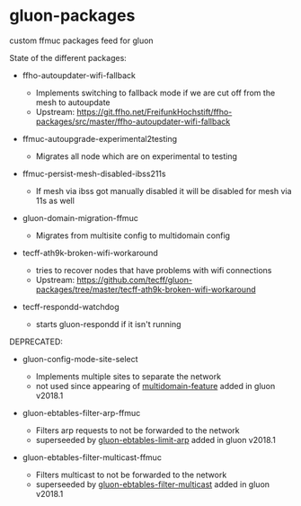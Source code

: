 # gluon-packages
custom ffmuc packages feed for gluon

State of the different packages:

- ffho-autoupdater-wifi-fallback
  - Implements switching to fallback mode if we are cut off from the mesh to autoupdate
  - Upstream: https://git.ffho.net/FreifunkHochstift/ffho-packages/src/master/ffho-autoupdater-wifi-fallback

- ffmuc-autoupgrade-experimental2testing
  - Migrates all node which are on experimental to testing

- ffmuc-persist-mesh-disabled-ibss211s
  - If mesh via ibss got manually disabled it will be disabled for mesh via 11s as well

- gluon-domain-migration-ffmuc
  - Migrates from multisite config to multidomain config

- tecff-ath9k-broken-wifi-workaround
  - tries to recover nodes that have problems with wifi connections
  - Upstream: https://github.com/tecff/gluon-packages/tree/master/tecff-ath9k-broken-wifi-workaround
 
- tecff-respondd-watchdog
  - starts gluon-respondd if it isn't running
  
DEPRECATED:
- gluon-config-mode-site-select
  - Implements multiple sites to separate the network
  - not used since appearing of [multidomain-feature](https://gluon.readthedocs.io/en/v2018.1.x/features/multidomain.html) added in gluon v2018.1

- gluon-ebtables-filter-arp-ffmuc
  - Filters arp requests to not be forwarded to the network
  - superseeded by [gluon-ebtables-limit-arp](https://gluon.readthedocs.io/en/v2018.1.x/package/gluon-ebtables-limit-arp.html) added in gluon v2018.1

- gluon-ebtables-filter-multicast-ffmuc
  - Filters multicast to not be forwarded to the network
  - superseeded by [gluon-ebtables-filter-multicast](https://gluon.readthedocs.io/en/v2018.1.x/package/gluon-ebtables-filter-multicast.html) added in gluon v2018.1
